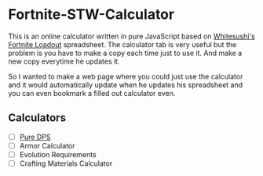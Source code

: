 # Fortnite-STW-Calculator

This is an online calculator written in pure JavaScript based on [Whitesushi's Fortnite Loadout](http://epic.gm/yx) spreadsheet. The calculator tab is very useful but the problem is you have to make a copy each time just to use it. And make a new copy everytime he updates it.

So I wanted to make a web page where you could just use the calculator and it would automatically update when he updates his spreadsheet and you can even bookmark a filled out calculator even.

## Calculators
- [ ] [Pure DPS](https://demosjarco.github.io/Fortnite-STW-Calculator/pureDps.html)
- [ ] Armor Calculator
- [ ] Evolution Requirements
- [ ] Crafting Materials Calculator
